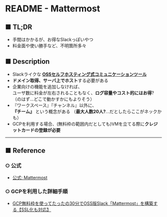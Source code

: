 # README - Mattermost
## ■ TL;DR
- 手間はかかるが、お得なSlackっぽいやつ
- 料金面や使い勝手など、不明箇所多々


## ■ Description
- Slackライクな **[OSSセルフホスティング式コミュニケーションツール](https://ja.wikipedia.org/wiki/Mattermost)**
- **ドメイン取得、サーバ上でホスト**する必要がある
- 企業向けの機能を追加しなければ、<br>
  ユーザ数に料金が左右されることもなく、**ログ容量やコスト的にはお得**?（のはず...どこで動かすかにもよりそう）
- 『ワークスペース』『チャンネル』以外に、<br>
  **『チーム』** という概念がある （**最大人数20人?**...だとしたらここがネックかも）
- GCPを利用する場合、(無料枠の範囲内だとしても)VMを立てる際に**クレジットカードの登録が必要**<br>
  

---

## ■ Reference
### ○ 公式
- [公式: Mattermost](https://mattermost.com/)
### ○ GCPを利用した詳細手順
- [GCP無料枠を使ってたったの30分でOSS版Slack「Mattermost」を構築する【SSL化も対応】](https://www.karelie.net/mattermost-gce-ssl/)